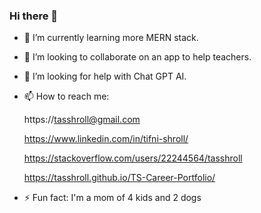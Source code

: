 ### Hi there 👋

- 🌱 I’m currently learning more MERN stack.
- 👯 I’m looking to collaborate on an app to help teachers.
- 🤔 I’m looking for help with Chat GPT AI.
- 📫 How to reach me:
  
  https://tasshroll@gmail.com

  https://www.linkedin.com/in/tifni-shroll/

  https://stackoverflow.com/users/22244564/tasshroll

  https://tasshroll.github.io/TS-Career-Portfolio/

- ⚡ Fun fact: I'm a mom of 4 kids and 2 dogs

